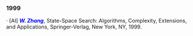 <h3>1999</h3>

·  [AI] <span style="color:blue; font-weight:bold; font-style:italic;">W. Zhang</span>, State-Space Search: Algorithms, Complexity, Extensions, and Applications, Springer-Verlag, New York, NY, 1999.
